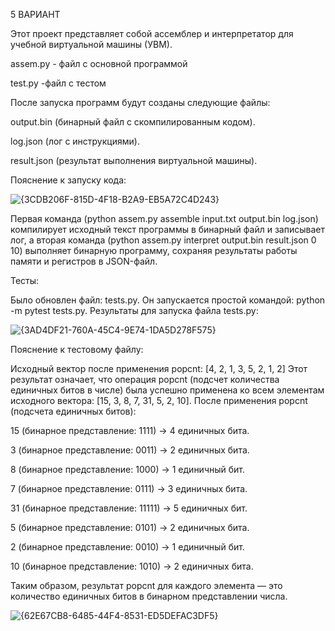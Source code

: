 5 ВАРИАНТ

Этот проект представляет собой ассемблер и интерпретатор для учебной виртуальной машины (УВМ).

assem.py - файл с основной программой

test.py -файл с тестом


После запуска программ будут созданы следующие файлы:

output.bin (бинарный файл с скомпилированным кодом).

log.json (лог с инструкциями).

result.json (результат выполнения виртуальной машины).

Пояснение к запуску кода:

![{3CDB206F-815D-4F18-B2A9-EB5A72C4D243}](https://github.com/user-attachments/assets/5c664c20-103b-4d6d-9f25-6d60f578540b)


Первая команда (python assem.py assemble input.txt output.bin log.json) компилирует исходный текст программы в бинарный файл и записывает лог, а вторая команда (python assem.py interpret output.bin result.json 0 10) выполняет бинарную программу, сохраняя результаты работы памяти и регистров в JSON-файл.

Тесты:

Было обновлен файл: tests.py. Он запускается простой командой: python -m pytest tests.py. Результаты для запуска файла tests.py:

![{3AD4DF21-760A-45C4-9E74-1DA5D278F575}](https://github.com/user-attachments/assets/16291778-5837-4c6b-90ea-6c7d8653f7c1)



Пояснение к тестовому файлу:

Исходный вектор после применения popcnt: [4, 2, 1, 3, 5, 2, 1, 2]
Этот результат означает, что операция popcnt (подсчет количества единичных битов в числе) была успешно применена ко всем элементам исходного вектора: [15, 3, 8, 7, 31, 5, 2, 10].
После применения popcnt (подсчета единичных битов):

15 (бинарное представление: 1111) → 4 единичных бита.

3 (бинарное представление: 0011) → 2 единичных бита.

8 (бинарное представление: 1000) → 1 единичный бит.

7 (бинарное представление: 0111) → 3 единичных бита.

31 (бинарное представление: 11111) → 5 единичных бит.

5 (бинарное представление: 0101) → 2 единичных бита.

2 (бинарное представление: 0010) → 1 единичный бит.

10 (бинарное представление: 1010) → 2 единичных бита.

Таким образом, результат popcnt для каждого элемента — это количество единичных битов в бинарном представлении числа.

![{62E67CB8-6485-44F4-8531-ED5DEFAC3DF5}](https://github.com/user-attachments/assets/11161e51-e54e-4d52-90ec-95e3caa254be)
